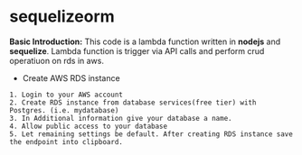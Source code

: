 # sequelizeorm
**Basic Introduction:**
This code is a lambda function written in **nodejs** and **sequelize**. Lambda function is trigger via API calls and perform crud operatiuon on rds in aws.

- Create AWS RDS instance
```
1. Login to your AWS account
2. Create RDS instance from database services(free tier) with Postgres. (i.e. mydatabase)
3. In Additional information give your database a name.
4. Allow public access to your database
5. Let remaining settings be default. After creating RDS instance save the endpoint into clipboard.

```
